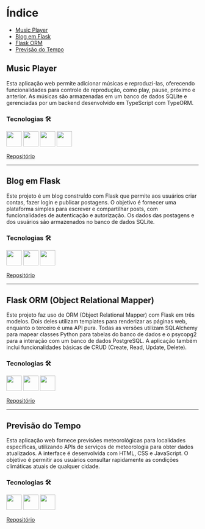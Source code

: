 # Índice

* <a href="#music-player">Music Player</a>
* <a href="#flask-blog">Blog em Flask</a>
* <a href="#flask-orm">Flask ORM</a>
* <a href="#tempo">Previsão do Tempo</a>

<span id="music-player">

## Music Player
<p>
  Esta aplicação web permite adicionar músicas e reproduzi-las, oferecendo funcionalidades para controle de reprodução, como play, pause, próximo e anterior. As músicas são armazenadas em um banco de dados SQLite e gerenciadas por um backend desenvolvido em TypeScript com TypeORM.
</p>

### Tecnologias 🛠️
<img src="https://skillicons.dev/icons?i=typescript" width='40px'/> <img src="https://skillicons.dev/icons?i=react" width='40px'/> <img src="https://skillicons.dev/icons?i=html" width='40px'/> <img src="https://skillicons.dev/icons?i=css" width='40px'/> 

[Repositório](https://github.com/AnaCarolinaNeves/Music-Player)
</span>

<hr/>

<span id="flask-blog">

## Blog em Flask
<p>
  Este projeto é um blog construído com Flask que permite aos usuários criar contas, fazer login e publicar postagens. O objetivo é fornecer uma plataforma simples para escrever e compartilhar posts, com funcionalidades de autenticação e autorização. Os dados das postagens e dos usuários são armazenados no banco de dados SQLite.
</p>

### Tecnologias 🛠️
<img src="https://skillicons.dev/icons?i=python" width='40px'/> <img src="https://skillicons.dev/icons?i=flask" width='40px'/> <img src="https://skillicons.dev/icons?i=sqlite" width='40px'/>

[Repositório](https://github.com/AnaCarolinaNeves/Blog_Flask)
</span>

<hr/>

<span id="flask-orm">
  
## Flask ORM (Object Relational Mapper)
<p>
  Este projeto faz uso de ORM (Object Relational Mapper) com Flask em três modelos. Dois deles utilizam templates para renderizar as páginas web, enquanto o terceiro é uma API pura. Todas as versões utilizam SQLAlchemy para mapear classes Python para tabelas do banco de dados e o psycopg2 para a interação com um banco de dados PostgreSQL. A aplicação também inclui funcionalidades básicas de CRUD (Create, Read, Update, Delete).
</p>

### Tecnologias 🛠️
<img src="https://skillicons.dev/icons?i=python" width='40px'/> <img src="https://skillicons.dev/icons?i=flask" width='40px'/> <img src="https://skillicons.dev/icons?i=postgresql" width='40px'/>

[Repositório](https://github.com/AnaCarolinaNeves/Python-Flask)
</span>

<hr/>

<span id="tempo">
  
## Previsão do Tempo
<p>
  Esta aplicação web fornece previsões meteorológicas para localidades específicas, utilizando APIs de serviços de meteorologia para obter dados atualizados. A interface é desenvolvida com HTML, CSS e JavaScript. O objetivo é permitir aos usuários consultar rapidamente as condições climáticas atuais de qualquer cidade.
</p>

### Tecnologias 🛠️
<img src="https://skillicons.dev/icons?i=javascript" width='40px'/> <img src="https://skillicons.dev/icons?i=html" width='40px'/> <img src="https://skillicons.dev/icons?i=css" width='40px'/>

[Repositório](https://github.com/AnaCarolinaNeves/Weather_Forecast_React)
</span>
